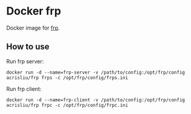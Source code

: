 # Docker frp
Docker image for [frp](https://github.com/fatedier/frp/).

## How to use
Run frp server:
```shell
docker run -d --name=frp-server -v /path/to/config:/opt/frp/config acrisliu/frp frps -c /opt/frp/config/frps.ini
```
Run frp client:
```shell
docker run -d --name=frp-client -v /path/to/config:/opt/frp/config acrisliu/frp frpc -c /opt/frp/config/frpc.ini
```

